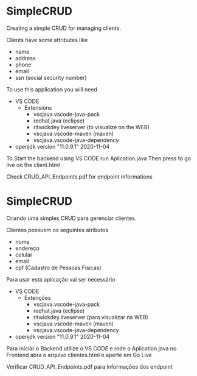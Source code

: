 # SimpleCRUD
Creating a simple CRUD for managing clients.

Clients have some attributes like
 - name
 - address
 - phone
 - email
 - ssn (social security number)

To use this application you will need
 - VS CODE
    - Extensions
        - vscjava.vscode-java-pack
        - redhat.java (eclipse)
        - ritwickdey.liveserver (to visualize on the WEB)
        - vscjava.vscode-maven (maven)
        - vscjava.vscode-java-dependency
 - openjdk version "11.0.9.1" 2020-11-04

To Start the backend using VS CODE run Aplication.java
Then press to go live on the client.html

Check CRUD_API_Endpoints.pdf for endpoint informations

# SimpleCRUD
Criando uma simples CRUD para gerenciar clientes.

Clientes possuem os seguintes atributos
 - nome
 - endereço
 - celular
 - email
 - cpf (Cadastro de Pessoas Físicas)

Para usar esta aplicação vai ser necessário 
 - VS CODE
    - Extenções
        - vscjava.vscode-java-pack
        - redhat.java (eclipse)
        - ritwickdey.liveserver (para visualizar na WEB)
        - vscjava.vscode-maven (maven)
        - vscjava.vscode-java-dependency
 - openjdk version "11.0.9.1" 2020-11-04

Para iniciar o Backend utilize o VS CODE e rode o Aplication.java
no Frontend abra o arquivo clientes.html e aperte em Go Live

Verificar CRUD_API_Endpoints.pdf para informações dos endpoint

